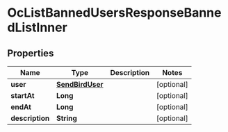

# OcListBannedUsersResponseBannedListInner


## Properties

| Name | Type | Description | Notes |
|------------ | ------------- | ------------- | -------------|
|**user** | [**SendBirdUser**](SendBirdUser.md) |  |  [optional] |
|**startAt** | **Long** |  |  [optional] |
|**endAt** | **Long** |  |  [optional] |
|**description** | **String** |  |  [optional] |




